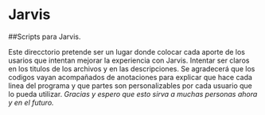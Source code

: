 # Jarvis
##Scripts para Jarvis.

Este direcctorio pretende ser un lugar donde colocar cada aporte de los usarios que intentan mejorar la experiencia con Jarvis. 
Intentar ser claros en los titulos de los archivos y en las descripciones. Se agradecerá que los codigos vayan acompañados de anotaciones para explicar que hace cada linea del programa y que partes son personalizables por cada usuario que lo pueda utilizar.
*Gracias y espero que esto sirva a muchas personas ahora y en el futuro.*
